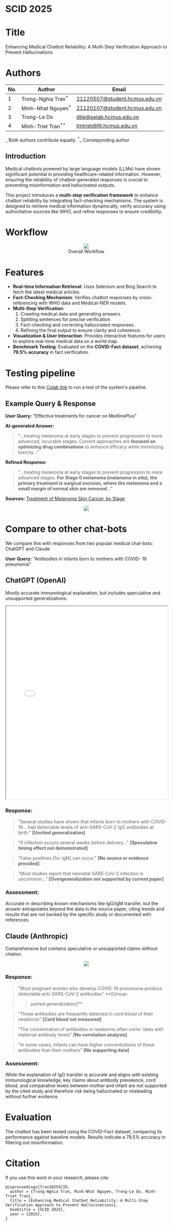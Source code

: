 # SCID 2025

# Title

Enhancing Medical Chatbot Reliability: A Multi-Step Verification Approach to Prevent Hallucinations

# Authors

| No. | Author                         | Email                         |
| --- | ------------------------------ | ----------------------------- |
| 1   | Trong-Nghia Tran<sup>\*</sup>  | 21120507@student.hcmus.edu.vn |
| 2   | Minh-Nhat Nguyen<sup>\*</sup>  | 21120107@student.hcmus.edu.vn |
| 3   | Trong-Le Do                    | dtle@selab.hcmus.edu.vn       |
| 4   | Minh-Triet Tran<sup>\*\*</sup> | tmtriet@fit.hcmus.edu.vn      |

_<sup>_</sup>_ Both authors contribute equally.
_<sup>\*_</sup>_ Corresponding author

## Introduction

Medical chatbots powered by large language models (LLMs) have shown significant potential in providing healthcare-related information. However, ensuring the reliability of chatbot-generated responses is crucial to preventing misinformation and hallucinated outputs.

This project introduces a **multi-step verification framework** to enhance chatbot reliability by integrating fact-checking mechanisms. The system is designed to retrieve medical information dynamically, verify accuracy using authoritative sources like WHO, and refine responses to ensure credibility.

# Workflow

<center>
  <img
    src="pipeline.png"
  >
  <figcaption>Overall Workflow</figcaption>
</center>

# Features

- **Real-time Information Retrieval**: Uses Selenium and Bing Search to fetch the latest medical articles.
- **Fact-Checking Mechanism**: Verifies chatbot responses by cross-referencing with WHO data and Medical-NER models.
- **Multi-Step Verification**:
  1. Crawling medical data and generating answers.
  2. Splitting sentences for precise verification.
  3. Fact-checking and correcting hallucinated responses.
  4. Refining the final output to ensure clarity and coherence.
- **Visualization & User Interaction**: Provides interactive features for users to explore real-time medical data on a world map.
- **Benchmark Testing**: Evaluated on the **COVID-Fact dataset**, achieving **79.5% accuracy** in fact verification.

# Testing pipeline

Please refer to this [Colab link](https://colab.research.google.com/drive/1cTo0MSzdxN8lEtw3LtMIdgcPN2vrfsMz?usp=sharing) to run a test of the system's pipeline.

## Example Query & Response

**User Query:** "Effective treatments for cancer on MedlinePlus"

**AI-generated Answer:**

> "...treating melanoma at early stages to prevent progression to more advanced, incurable stages. Current approaches are **focused on optimizing drug combinations** to enhance efficacy while minimizing toxicity..."

**Refined Response:**

> "...treating melanoma at early stages to prevent progression to more advanced stages. **For Stage 0 melanoma (melanoma in situ), the primary treatment is surgical excision, where the melanoma and a small margin of normal skin are removed**..."

**Sources:** [Treatment of Melanoma Skin Cancer, by Stage](https://www.cancer.org/cancer/types/melanoma-skin-cancer/treating/by-stage.html)

<center>
<img
    src="app_screen.png"
>
</center>

# Compare to other chat-bots

We compare this with responses from two popular medical chat-bots: ChatGPT and Claude

**User Query:** "Antibodies in infants born to mothers with COVID-
19 pneumonia"

## ChatGPT (OpenAI)

Mostly accurate immunological explanation, but includes speculative and unsupported generalizations.

<center>
<iframe src="chatbot's  answer 2.pdf" width="100%" height="600px">
</iframe>
</center>

### Response:

> "Several studies have shown that infants born to mothers with COVID-19... had detectable levels of anti-SARS-CoV-2 IgG antibodies at birth." **[Uncited generalization]**

> "If infection occurs several weeks before delivery..." **[Speculative timing effect not demonstrated]**

> "False positives [for IgM] can occur." **[No source or evidence provided]**

> "Most studies report that neonatal SARS-CoV-2 infection is uncommon..." **[Overgeneralization not supported by current paper]**

### Assessment:

Accurate in describing known mechanisms like IgG/IgM transfer, but the answer extrapolates beyond the data in the source paper, citing trends and results that are not backed by the specific study or documented with references.

## Claude (Anthropic)

Comprehensive but contains speculative or unsupported claims without citation.

<center>
<img
    src="chatbot's  answer 1.pdf"
>
</center>

### Response:

> "Most pregnant women who develop COVID-19 pneumonia
> produce detectable anti-SARS-CoV-2 antibodies" **[Unsup-
> > ported generalization]**

> "These antibodies are frequently detected in cord blood of their newborns" **[Cord blood not measured]**

> "The concentration of antibodies in newborns often corre-
> lates with maternal antibody levels" **[No correlation analysis]**

> "In some cases, infants can have higher concentrations of
> these antibodies than their mothers" **[No supporting data]**

### Assessment:

While the explanation of IgG transfer is accurate and aligns with existing immunological knowledge, key claims about antibody prevalence, cord blood, and comparative levels between mother and infant are not supported by the cited study and therefore risk being hallucinated or misleading without further evidence.

# Evaluation

The chatbot has been tested using the COVID-Fact dataset, comparing its performance against baseline models. Results indicate a 79.5% accuracy in filtering out misinformation.

# Citation

If you use this work in your research, please cite:

```
@inproceedings{Tran2025SCID,
  author = {Trong-Nghia Tran, Minh-Nhat Nguyen, Trong-Le Do, Minh-Triet Tran},
  title = {Enhancing Medical Chatbot Reliability: A Multi-Step Verification Approach to Prevent Hallucinations},
  booktitle = {SCID 2025},
  year = {2025},
}
```
